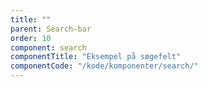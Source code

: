 ```yaml
---
title: ""
parent: Search-bar
order: 10
component: search
componentTitle: "Eksempel på søgefelt"
componentCode: "/kode/komponenter/search/"
---
```

